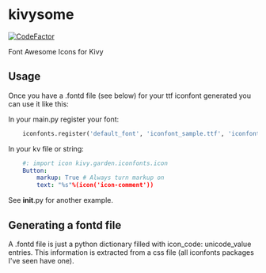 # kivysome

[![CodeFactor](https://www.codefactor.io/repository/github/matfax/kivysome/badge)](https://www.codefactor.io/repository/github/matfax/kivysome)

Font Awesome Icons for Kivy

## Usage

Once you have a .fontd file (see below) for your ttf iconfont generated you can use it like this:

In your main.py register your font:
```python
    iconfonts.register('default_font', 'iconfont_sample.ttf', 'iconfont_sample.fontd')
```

In your kv file or string:
```yaml
    #: import icon kivy.garden.iconfonts.icon
    Button:
        markup: True # Always turn markup on
        text: "%s"%(icon('icon-comment'))
```
See __init__.py for another example.

## Generating a fontd file

A .fontd file is just a python dictionary filled with icon_code: unicode_value entries. 
This information is extracted from a css file (all iconfonts packages I've seen have one).

